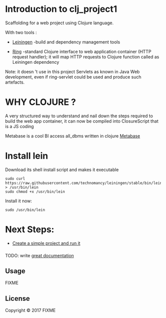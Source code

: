 # Introduction to clj_project1



Scaffolding for a web project using Clojure language.

With two tools :

- [Leiningen][1] -build and dependency management tools


- [Ring][2]  -standard Clojure interface to web application container (HTTP request handler); it will map HTTP requests to Clojure function called as Leiningen dependency


Note: it doesn 't use in this project Servlets as known in Java Web development, even if ring-servlet could be used and produce such artefacts.

[1]: https://github.com/technomancy/leiningen
[2]: https://github.com/ring-clojure/ring

# WHY CLOJURE ?

A very structured way to understand and nail down the steps required to build the web app container, it can now be compiled into ClosureScript that is a JS coding

Metabase is a cool BI access all_dbms written in clojure
[Metabase][3]

[3]: https://github.com/metabase/metabase
# Install lein

Download its shell install script and makes it executable

```
sudo curl https://raw.githubusercontent.com/technomancy/leiningen/stable/bin/lein > /usr/bin/lein
sudo chmod +x /usr/bin/lein
```

Install it now:

```
sudo /usr/bin/lein
```
# Next Steps:

- [Create a simple project and run it][5]

[5]: https://github.com/lucodealethea/clj_project1/blob/master/Create_clj_project1_and_run.md

###
TODO: write [great documentation](http://jacobian.org/writing/what-to-write/)
## Usage

FIXME

## License

Copyright © 2017 FIXME





